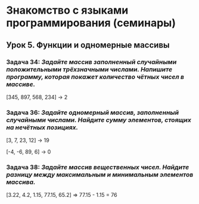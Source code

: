 # Знакомство с языками программирования (семинары)

## Урок 5. Функции и одномерные массивы
### Задача 34: *Задайте массив заполненный случайными положительными трёхзначными числами. Напишите программу, которая покажет количество чётных чисел в массиве.*

[345, 897, 568, 234] -> 2

### Задача 36: *Задайте одномерный массив, заполненный случайными числами. Найдите сумму элементов, стоящих на нечётных позициях.*

[3, 7, 23, 12] -> 19

[-4, -6, 89, 6] -> 0

### Задача 38: *Задайте массив вещественных чисел. Найдите разницу между максимальным и минимальным элементов массива.*

[3.22, 4.2, 1.15, 77.15, 65.2] => 77.15 - 1.15 = 76